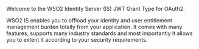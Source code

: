 Welcome to the WSO2 Identity Server (IS) JWT Grant Type for OAuth2. 

WSO2 IS enables you to offload your identity and user entitlement management burden totally from your application. It comes with many features, supports many industry standards and most importantly it allows you to extent it according to your security requirements. 

